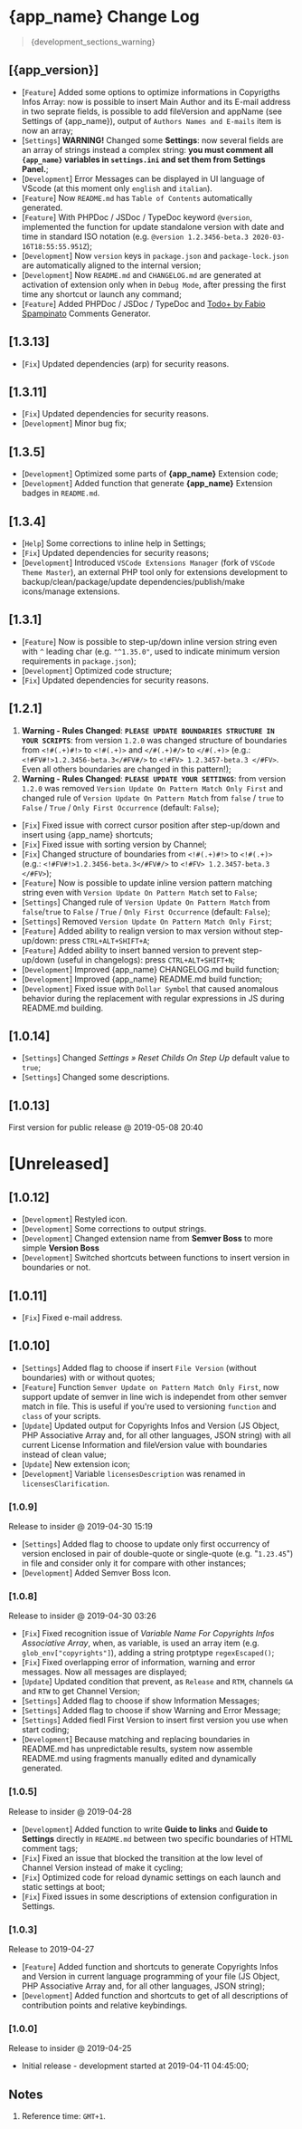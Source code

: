 # {app_name} Change Log

> {development_sections_warning}

## [{app_version}]

- [`Feature`] Added some options to optimize informations in Copyrigths Infos Array: now is possible to insert Main Author and its E-mail address in two seprate fields, is possible to add fileVersion and appName (see Settings of {app_name}), output of `Authors Names and E-mails` item is now an array;
- [`Settings`] **WARNING!** Changed some **Settings**: now several fields are an array of strings instead a complex string: **you must comment all `{app_name}` variables in `settings.ini` and set them from Settings Panel.**;
- [`Development`] Error Messages can be displayed in UI language of VScode (at this moment only `english` and `italian`).
- [`Feature`] Now `README.md` has `Table of Contents` automatically generated.
- [`Feature`] With PHPDoc / JSDoc / TypeDoc keyword `@version`, implemented the function for update standalone version with date and time in standard ISO notation (e.g. `@version 1.2.3456-beta.3 2020-03-16T18:55:55.951Z`);
- [`Development`] Now `version` keys in  `package.json` and `package-lock.json` are automatically aligned to the internal version;
- [`Development`] Now `README.md` and `CHANGELOG.md` are generated at activation of extension only when in `Debug Mode`, after pressing the first time any shortcut or launch any command;
- [`Feature`] Added PHPDoc / JSDoc / TypeDoc and [Todo+ by Fabio Spampinato](https://marketplace.visualstudio.com/items?itemName=fabiospampinato.vscode-todo-plus) Comments Generator.

## [1.3.13]
- [`Fix`] Updated dependencies (arp) for security reasons.

## [1.3.11]
- [`Fix`] Updated dependencies for security reasons.
- [`Development`] Minor bug fix;

## [1.3.5]
- [`Development`] Optimized some parts of **{app_name}** Extension code;
- [`Development`] Added function that generate **{app_name}** Extension badges in `README.md`.

## [1.3.4]
- [`Help`] Some corrections to inline help in Settings;
- [`Fix`] Updated dependencies for security reasons;
- [`Development`] Introduced `VSCode Extensions Manager` (fork of `VSCode Theme Master`), an external PHP tool only for extensions development to backup/clean/package/update dependencies/publish/make icons/manage extensions.

## [1.3.1]
- [`Feature`] Now is possible to step-up/down inline version string even with `^` leading char (e.g. `"^1.35.0"`, used to indicate minimum version requirements in `package.json`);
- [`Development`] Optimized code structure;
- [`Fix`] Updated dependencies for security reasons.

## [1.2.1]

1. **Warning - Rules Changed**: **`PLEASE UPDATE BOUNDARIES STRUCTURE IN YOUR SCRIPTS`**: from version `1.2.0` was changed structure of boundaries from `<!#(.+)#!>` to `<!#(.+)>` and `</#(.+)#/>` to `</#(.+)>` (e.g.: `<!#FV#!>1.2.3456-beta.3</#FV#/>` to `<!#FV> 1.2.3457-beta.3 </#FV>`. Even all others boundaries are changed in this pattern!);
1. **Warning - Rules Changed**: **`PLEASE UPDATE YOUR SETTINGS`**: from version `1.2.0` was removed `Version Update On Pattern Match Only First` and changed rule of `Version Update On Pattern Match` from `false` / `true` to `False` / `True` / `Only First Occurrence` (default: `False`);

- [`Fix`] Fixed issue with correct cursor position after step-up/down and insert using {app_name} shortcuts;
- [`Fix`] Fixed issue with sorting version by Channel;
- [`Fix`] Changed structure of boundaries from `<!#(.+)#!>` to `<!#(.+)>` (e.g.: `<!#FV#!>1.2.3456-beta.3</#FV#/>` to `<!#FV> 1.2.3457-beta.3 </#FV>`);
- [`Feature`] Now is possible to update inline version pattern matching string even with `Version Update On Pattern Match` set to `False`;
- [`Settings`] Changed rule of `Version Update On Pattern Match` from `false`/`true` to `False` / `True` / `Only First Occurrence` (default: `False`);
- [`Settings`] Removed `Version Update On Pattern Match Only First`;
- [`Feature`] Added ability to realign version to max version without step-up/down: press `CTRL+ALT+SHIFT+A`;
- [`Feature`] Added ability to insert banned version to prevent step-up/down (useful in changelogs): press `CTRL+ALT+SHIFT+N`;
- [`Development`] Improved {app_name} CHANGELOG.md build function;
- [`Development`] Improved {app_name} README.md build function;
- [`Development`] Fixed issue with `Dollar Symbol` that caused anomalous behavior during the replacement with regular expressions in JS during README.md building.

## [1.0.14]

- [`Settings`] Changed _Settings » Reset Childs On Step Up_ default value to `true`;
- [`Settings`] Changed some descriptions.

## [1.0.13]

First version for public release @ 2019-05-08 20:40

# [Unreleased]

## [1.0.12]

- [`Development`] Restyled icon.
- [`Development`] Some corrections to output strings.
- [`Development`] Changed extension name from **Semver Boss** to more simple **Version Boss**
- [`Development`] Switched shortcuts between functions to insert version in boundaries or not.

## [1.0.11]

- [`Fix`] Fixed e-mail address.

## [1.0.10]

- [`Settings`] Added flag to choose if insert `File Version` (without boundaries) with or without quotes;
- [`Feature`] Function `Semver Update on Pattern Match Only First`, now support update of semver in line wich is independet from other semver match in file. This is useful if you're used to versioning `function` and `class` of your scripts.
- [`Update`] Updated output for Copyrights Infos and Version (JS Object, PHP Associative Array and, for all other languages, JSON string) with all current License Information and fileVersion value with boundaries instead of clean value;
- [`Update`] New extension icon;
- [`Development`] Variable `licensesDescription` was renamed in `licensesClarification`.

### [1.0.9]

Release to insider @ 2019-04-30 15:19

- [`Settings`] Added flag to choose to update only first occurrency of version enclosed in pair of double-quote or single-quote (e.g. \"`1.23.45`\") in file and consider only it for compare with other instances;
- [`Development`] Added Semver Boss Icon.

### [1.0.8]

Release to insider @ 2019-04-30 03:26

- [`Fix`] Fixed recognition issue of _Variable Name For Copyrights Infos Associative Array_, when, as variable, is used an array item (e.g. `glob_env["copyrights"]`), adding a string protptype `regexEscaped()`;
- [`Fix`] Fixed overlapping error of information, warning and error messages. Now all messages are displayed;
- [`Update`] Updated condition that prevent, as `Release` and `RTM`, channels `GA` and `RTW` to get Channel Version;
- [`Settings`] Added flag to choose if show Information Messages;
- [`Settings`] Added flag to choose if show Warning and Error Message;
- [`Settings`] Added fiedl First Version to insert first version you use when start coding;
- [`Development`] Because matching and replacing boundaries in README.md has unpredictable results, system now assemble README.md using fragments manually edited and dynamically generated.

### [1.0.5]

Release to insider @ 2019-04-28

- [`Development`] Added function to write **Guide to links** and **Guide to Settings** directly in `README.md` between two specific boundaries of HTML comment tags;
- [`Fix`] Fixed an issue that blocked the transition at the low level of Channel Version instead of make it cycling;
- [`Fix`] Optimized code for reload dynamic settings on each launch and static settings at boot;
- [`Fix`] Fixed issues in some descriptions of extension configuration in Settings.

### [1.0.3]

Release to 2019-04-27

- [`Feature`] Added function and shortcuts to generate Copyrights Infos and Version in current language programming of your file (JS Object, PHP Associative Array and, for all other languages, JSON string);
- [`Development`] Added function and shortcuts to get of all descriptions of contribution points and relative keybindings.

### [1.0.0]

Release to insider @ 2019-04-25

- Initial release - development started at 2019-04-11 04:45:00;

## Notes

1. Reference time: `GMT+1`.
